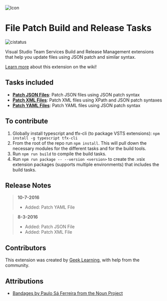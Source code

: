 ![Icon](https://github.com/geeklearningio/gl-vsts-tasks-file-patch/blob/master/Extension/extension-icon.png)

# File Patch Build and Release Tasks

![cistatus](https://geeklearning.visualstudio.com/_apis/public/build/definitions/f841b266-7595-4d01-9ee1-4864cf65aa73/39/badge)

Visual Studio Team Services Build and Release Management extensions that help you update files using JSON patch and similar syntax.

[Learn more](https://github.com/geeklearningio/gl-vsts-tasks-file-patch/wiki) about this extension on the wiki!

## Tasks included

* **[Patch JSON Files](https://github.com/geeklearningio/gl-vsts-tasks-file-patch/wiki/Patch-JSON-Files)**: Patch JSON files using JSON patch syntax
* **[Patch XML Files](https://github.com/geeklearningio/gl-vsts-tasks-file-patch/wiki/Patch-XML-Files)**: Patch XML files using XPath and JSON patch syntaxes
* **[Patch YAML Files](https://github.com/geeklearningio/gl-vsts-tasks-file-patch/wiki/Patch-YAML-Files)**: Patch YAML files using JSON patch syntax

## To contribute

1. Globally install typescript and tfx-cli (to package VSTS extensions): `npm install -g typescript tfx-cli`
2. From the root of the repo run `npm install`. This will pull down the necessary modules for the different tasks and for the build tools.
3. Run `npm run build` to compile the build tasks.
4. Run `npm run package -- --version <version>` to create the .vsix extension packages (supports multiple environments) that includes the build tasks.

## Release Notes

> **10-7-2016**
> - Added: Patch YAML File

> **8-3-2016**
> - Added: Patch JSON File
> - Added: Patch XML File

## Contributors

This extension was created by [Geek Learning](http://geeklearning.io/), with help from the community.

## Attributions

* [Bandages by Paulo Sá Ferreira from the Noun Project](https://thenounproject.com/term/bandages/437437/)

